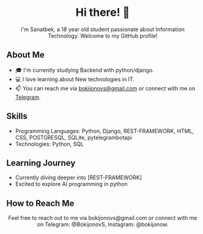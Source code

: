 <h1 align="center">Hi there! 👋</h1>

<p align="center">
  I'm Sanatbek, a 18 year old student passionate about Information Technology. Welcome to my GitHub profile!
</p>

<!-- Your About Me Section -->
## About Me

- 🎓 I'm currently studying Backend with python/django.
- 💻 I love learning about New technologies in IT.
- 📫 You can reach me via bokijonovs@gmail.com or connect with me on <a href="https://t.me/bokijonov_s">Telegram</a>.
<!-- Your Skills Section -->
## Skills

- Programming Languages: Python, Django, REST-FRAMEWORK, HTML, CSS, POSTGRESQL, SQLite, pytelegrambotapi
- Technologies: Python, SQL
<!-- Your Learning Journey Section -->
## Learning Journey

- Currently diving deeper into [REST-FRAMEWORK]
- Excited to explore AI programming in python
<!-- Your How to Reach Me Section -->
## How to Reach Me

<p align="center">
  Feel free to reach out to me via bokijonovs@gmail.com or connect with me on Telegram: @BokijonovS, Instagram: @bokijonow.
